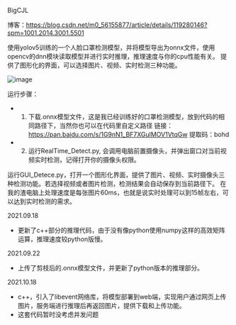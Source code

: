 BigCJL

博客：https://blog.csdn.net/m0_56155877/article/details/119280146?spm=1001.2014.3001.5501


使用yolov5训练的一个人脸口罩检测模型，并将模型导出为onnx文件，使用opencv的dnn模块读取模型并进行实时推理，推理速度与你的cpu性能有关。
提供了图形化的界面，可以选择图片、视频、实时检测三种功能。

![image](https://user-images.githubusercontent.com/79361803/133790512-1f8df5d1-e5cb-40c3-8f77-200d5503df41.png)


运行步骤：
* 1. 下载.onnx模型文件，这是我已经训练好的口罩检测模型，放到代码的相同路径下，当然你也可以在代码里自定义路径
链接：https://pan.baidu.com/s/1G9nN1_BF7XGulMOV1VtqGw 
提取码：bohd



* 2. 运行RealTime_Detect.py, 会调用电脑前置摄像头，并弹出窗口对当前视频实时检测，记得打开你的摄像头权限。

运行GUI_Detece.py，打开一个图形化界面，提供了图片、视频、实时摄像头三种检测功能。若选择视频或者图片检测，检测结果会自动保存到当前路径下。
在我的渣电脑上处理速度是每张图片60ms，也就是说实时处理可以到15帧左右，可以达到实时检测的需求。


2021.09.18
* 更新了c++部分的推理代码，由于没有像python使用numpy这样的高效矩阵运算，推理速度较python版慢。

2021.09.22
* 上传了剪枝后的.onnx模型文件，并更新了python版本的推理部分。

2021.10.18
* c++，引入了libevent网络库，将模型部署到web端，实现用户通过网页上传图片，服务端进行推理后再返回图片，提供下载和上传功能。
* 这套代码暂时没考虑并发问题
